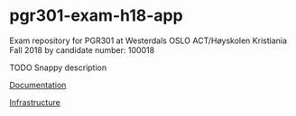 # pgr301-exam-h18-app

Exam repository for PGR301 at Westerdals OSLO ACT/Høyskolen Kristiania Fall 2018 by candidate number: 100018

TODO Snappy description 


[Documentation](https://github.com/pgr301-exam-atumn-2018-100018/pgr301-exam-18-infra/blob/master/docs/readme.md)

[Infrastructure](https://github.com/pgr301-exam-atumn-2018-100018/pgr301-exam-18-infra)